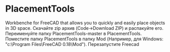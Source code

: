# PlacementTools
Workbenche for FreeCAD that allows you to quickly and easily place objects in 3D space.
Скачайте zip архив (Code->Download ZIP) и распакуйте его. Переименуйте папку  PlacementTools-master в  PlacementTools.
Поместите папку PlacementTools в папку Mod (Например, для Windows: "c:\Program Files\FreeCAD 0.18\Mod\").
Перезапустите Freecad
